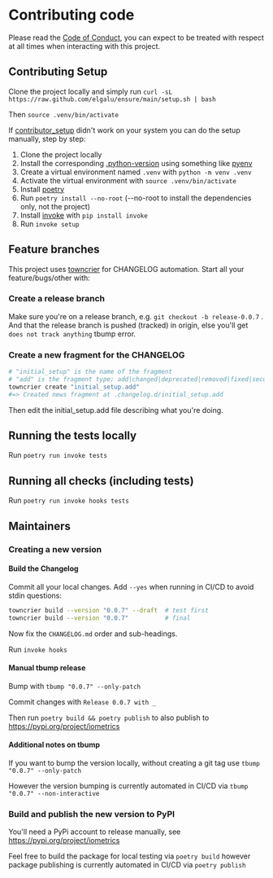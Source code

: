 # Contributing code

Please read the [Code of Conduct](https://github.com/spulec/moto/blob/master/CODE_OF_CONDUCT.md), you
can expect to be treated with respect at all times when interacting with this project.

## Contributing Setup

Clone the project locally and simply run `curl -sL https://raw.github.com/elgalu/ensure/main/setup.sh | bash`

Then `source .venv/bin/activate`

If [contributor_setup](contributing/contributor_setup.sh) didn't work on your system you can do the setup
manually, step by step:

1. Clone the project locally
1. Install the corresponding [.python-version](./.python-version) using something
   like [pyenv](https://github.com/pyenv/pyenv)
1. Create a virtual environment named `.venv` with `python -m venv .venv`
1. Activate the virtual environment with `source .venv/bin/activate`
1. Install [poetry](https://poetry.eustace.io/docs/#installation)
1. Run `poetry install --no-root` (--no-root to install the dependencies only, not the project)
1. Install [invoke](https://www.pyinvoke.org/installing.html) with `pip install invoke`
1. Run `invoke setup`

## Feature branches

This project uses [towncrier](https://github.com/twisted/towncrier) for CHANGELOG automation.
Start all your feature/bugs/other with:

### Create a release branch

Make sure you're on a release branch, e.g. `git checkout -b release-0.0.7` .
And that the release branch is pushed (tracked) in origin, else you'll get `does not track anything` tbump error.

### Create a new fragment for the CHANGELOG

```sh
# "initial_setup" is the name of the fragment
# "add" is the fragment type; add|changed|deprecated|removed|fixed|security
towncrier create "initial_setup.add"
#=> Created news fragment at .changelog.d/initial_setup.add
```

Then edit the initial_setup.add file describing what you're doing.

## Running the tests locally

Run `poetry run invoke tests`

## Running all checks (including tests)

Run `poetry run invoke hooks tests`

## Maintainers

### Creating a new version

#### Build the Changelog

Commit all your local changes.
Add `--yes` when running in CI/CD to avoid stdin questions:

```sh
towncrier build --version "0.0.7" --draft  # test first
towncrier build --version "0.0.7"          # final
```

Now fix the `CHANGELOG.md` order and sub-headings.

Run `invoke hooks`

#### Manual tbump release

Bump with `tbump "0.0.7" --only-patch`

Commit changes with `Release 0.0.7 with _`

Then run `poetry build && poetry publish` to also publish to <https://pypi.org/project/iometrics>

#### Additional notes on tbump

If you want to bump the version locally, without creating a git tag use `tbump "0.0.7" --only-patch`

However the version bumping is currently automated in CI/CD via `tbump "0.0.7" --non-interactive`

### Build and publish the new version to PyPI

You'll need a PyPi account to release manually, see <https://pypi.org/project/iometrics>

Feel free to build the package for local testing via `poetry build` however package publishing is
currently automated in CI/CD via `poetry publish`
